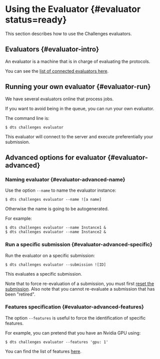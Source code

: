 # Using the Evaluator {#evaluator status=ready}

This section describes how to use the Challenges evaluators.


## Evaluators {#evaluator-intro}

An evaluator is a machine that is in charge of evaluating the protocols.

You can see the [list of connected evaluators here][list].

[list]: https://challenges.duckietown.org/v3/humans/evaluators

## Running your own evaluator {#evaluator-run}

We have several evaluators online that process jobs.

If you want to avoid being in the queue, you can run your own evaluator.

The command line is:

    $ dts challenges evaluator
    
This evaluator will connect to the server and execute preferentially your submission.



## Advanced options for evaluator {#evaluator-advanced}


### Naming evaluator {#evaluator-advanced-name}

Use the option `--name` to name the evaluator instance:

    $ dts challenges evaluator --name ![a name]
    
Otherwise the name is going to be autogenerated.

For example:

    $ dts challenges evaluator --name Instance1 &
    $ dts challenges evaluator --name Instance2 &

### Run a specific submission {#evaluator-advanced-specific}


Run the evaluator on a specific submission:

    $ dts challenges evaluator --submission ![ID]

This evaluates a specific submission.

Note that to force re-evaluation of a submission, you must first [reset the submission](#cli-reset).
Also note that you cannot re-evaluate a submission that has been "retired".


### Features specification {#evaluator-advanced-features}

The option `--features` is useful to force the identification of specific features.

For example, you can pretend that you have an Nvidia GPU using:

    $ dts challenges evaluator --features 'gpu: 1'
    
You can find the list of features [here](#evalution-features). 
